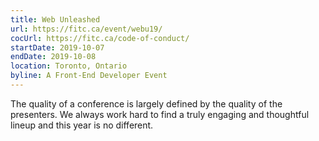 ```yaml
---
title: Web Unleashed
url: https://fitc.ca/event/webu19/
cocUrl: https://fitc.ca/code-of-conduct/
startDate: 2019-10-07
endDate: 2019-10-08
location: Toronto, Ontario
byline: A Front-End Developer Event
---
```


The quality of a conference is largely defined by the quality of the presenters. We always work hard to find a truly engaging and thoughtful lineup and this year is no different.

